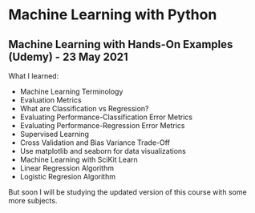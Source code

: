 # Machine Learning with Python   
## Machine Learning with Hands-On Examples (Udemy) - 23 May 2021

What I learned:   
- Machine Learning Terminology
- Evaluation Metrics
- What are Classification vs Regression?
- Evaluating Performance-Classification Error Metrics
- Evaluating Performance-Regression Error Metrics
- Supervised Learning
- Cross Validation and Bias Variance Trade-Off
- Use matplotlib and seaborn for data visualizations
- Machine Learning with SciKit Learn
- Linear Regression Algorithm
- Logistic Regresion Algorithm

But soon I will be studying the updated version of this course with some more subjects.
